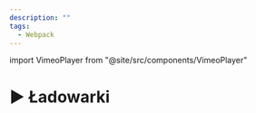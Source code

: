 ```yaml
---
description: ""
tags:
  - Webpack
---
```


import VimeoPlayer from "@site/src/components/VimeoPlayer"

# ▶️ Ładowarki

<VimeoPlayer videoId="321754737" />
